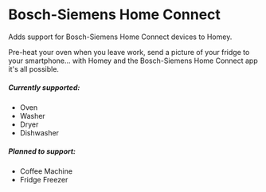 # Bosch-Siemens Home Connect

Adds support for Bosch-Siemens Home Connect devices to Homey.

Pre-heat your oven when you leave work, send a picture of your fridge to your smartphone... with Homey and the Bosch-Siemens Home Connect app it's all possible.

##### Currently supported:

* Oven
* Washer
* Dryer
* Dishwasher

##### Planned to support:

* Coffee Machine
* Fridge Freezer